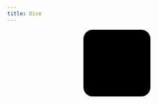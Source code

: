 ```yaml
---
title: Dice
---
```

<style type="text/css">
.dice {
    position: relative;
    width: 11em;
    height: 11em;
    border-radius: 1.5em;
    background: black;
    margin: 0 auto;
}
.dark .dice {
    background: white;
}
.dice_point {
    position: absolute;
    width: 2em;
    height: 2em;
    border-radius: 1em;
    background: white;
    display: none;
}
.dark .dice_point {
    background: black;
}
.dice_top {
    top: 1.5em;
}
.dice_middle {
    top: 4.5em;
}
.dice_bottom {
    top: 7.5em;
}
.dice_left {
    left: 1.5em;
}
.dice_center {
    left: 4.5em;
}
.dice_right {
    left: 7.5em;
}
.dice.dice_one   .dice_point.dice_one,
.dice.dice_two   .dice_point.dice_two,
.dice.dice_three .dice_point.dice_three,
.dice.dice_four  .dice_point.dice_four,
.dice.dice_five  .dice_point.dice_five,
.dice.dice_six   .dice_point.dice_six {
    display: block
}
</style>
<div id='dice' class='dice'>
    <div class='dice_point dice_top    dice_left   dice_four dice_five dice_six'></div>
    <div class='dice_point dice_middle dice_left   dice_six'></div>
    <div class='dice_point dice_bottom dice_left   dice_two dice_three dice_four dice_five dice_six'></div>
    <div class='dice_point dice_middle dice_center dice_one dice_three dice_five'></div>
    <div class='dice_point dice_top    dice_right  dice_two dice_three dice_four dice_five dice_six'></div>
    <div class='dice_point dice_middle dice_right  dice_six'></div>
    <div class='dice_point dice_bottom dice_right  dice_four dice_five dice_six'></div>
</div>
<script type="text/javascript">
(function () {
    function dice_rand() {
        var dice = document.getElementById('dice');
        var dice_classes = [
            'dice_one',
            'dice_two',
            'dice_three',
            'dice_four',
            'dice_five',
            'dice_six'
        ];
        var index = Math.round(Math.random() * 6) % 6;
        dice.className = 'dice ' + dice_classes[index];
    }

    var dice = document.getElementById('dice');
    dice.style.cursor = 'pointer';
    dice.onclick = dice_rand;

    dice_rand();
})();
</script>
